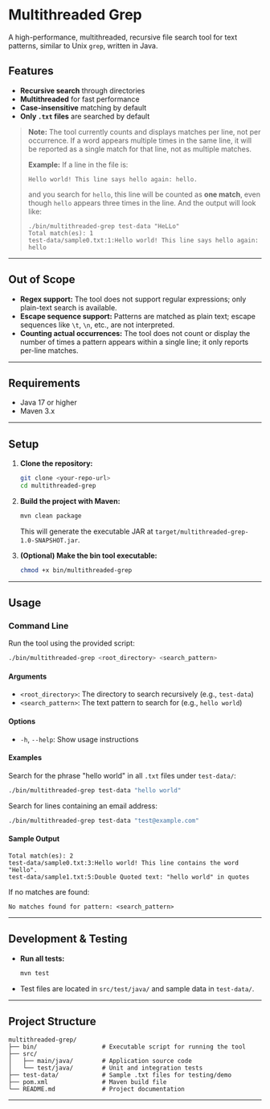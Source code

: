# Multithreaded Grep

A high-performance, multithreaded, recursive file search tool for text patterns, similar to Unix `grep`, written in Java.

## Features
- **Recursive search** through directories
- **Multithreaded** for fast performance
- **Case-insensitive** matching by default
- **Only `.txt` files** are searched by default

> **Note:** The tool currently counts and displays matches per line, not per occurrence. If a word appears multiple times in the same line, it will be reported as a single match for that line, not as multiple matches.
>
> **Example:**
> If a line in the file is:
> ```
> Hello world! This line says hello again: hello.
> ```
> and you search for `hello`, this line will be counted as **one match**, even though `hello` appears three times in the line.
> And the output will look like:
> ```
> ./bin/multithreaded-grep test-data "HeLLo"
> Total match(es): 1
> test-data/sample0.txt:1:Hello world! This line says hello again: hello
> ```
---

## Out of Scope
- **Regex support:** The tool does not support regular expressions; only plain-text search is available.
- **Escape sequence support:** Patterns are matched as plain text; escape sequences like `\t`, `\n`, etc., are not interpreted.
- **Counting actual occurrences:** The tool does not count or display the number of times a pattern appears within a single line; it only reports per-line matches.

---

## Requirements
- Java 17 or higher
- Maven 3.x

---

## Setup

1. **Clone the repository:**
   ```sh
   git clone <your-repo-url>
   cd multithreaded-grep
   ```

2. **Build the project with Maven:**
   ```sh
   mvn clean package
   ```
   This will generate the executable JAR at `target/multithreaded-grep-1.0-SNAPSHOT.jar`.

3. **(Optional) Make the bin tool executable:**
   ```sh
   chmod +x bin/multithreaded-grep
   ```

---

## Usage

### Command Line

Run the tool using the provided script:

```sh
./bin/multithreaded-grep <root_directory> <search_pattern>
```

#### Arguments
- `<root_directory>`: The directory to search recursively (e.g., `test-data`)
- `<search_pattern>`: The text pattern to search for (e.g., `hello world`)

#### Options
- `-h`, `--help`: Show usage instructions

#### Examples

Search for the phrase "hello world" in all `.txt` files under `test-data/`:
```sh
./bin/multithreaded-grep test-data "hello world"
```

Search for lines containing an email address:
```sh
./bin/multithreaded-grep test-data "test@example.com"
```

#### Sample Output
```
Total match(es): 2
test-data/sample0.txt:3:Hello world! This line contains the word "Hello".
test-data/sample1.txt:5:Double Quoted text: "hello world" in quotes
```

If no matches are found:
```
No matches found for pattern: <search_pattern>
```

---

## Development & Testing

- **Run all tests:**
  ```sh
  mvn test
  ```
- Test files are located in `src/test/java/` and sample data in `test-data/`.

---

## Project Structure

```
multithreaded-grep/
├── bin/                  # Executable script for running the tool
├── src/
│   ├── main/java/        # Application source code
│   └── test/java/        # Unit and integration tests
├── test-data/            # Sample .txt files for testing/demo
├── pom.xml               # Maven build file
└── README.md             # Project documentation
```

---
